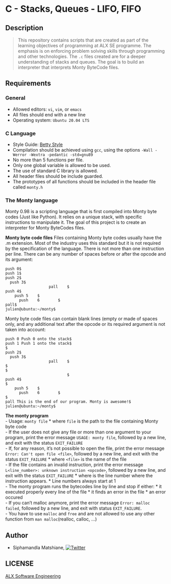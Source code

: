 # C - Stacks, Queues - LIFO, FIFO

## Description
> This repository contains scripts that are created as part of the learning objectives of programming at ALX SE programme. The emphasis is on enforcing problem solving skills through programming and other technologies. The `.c` files created are for a deeper understanding of stacks and queues. The goal is to build an interpreter that interprets Monty ByteCode files.

## Requirements

### General
- Allowed editors: `vi`, `vim`, or `emacs`
- All files should end with a new line
- Operating system: `Ubuntu 20.04 LTS`

### C Language

- Style Guide: [Betty Style](https://github.com/alx-tools/Betty/tree/master)
- Compilation should be achieved using `gcc`, using the options `-Wall -Werror -Wextra -pedantic -std=gnu89`
- No more than 5 functions per file.
- Only one global variable is allowed to be used.
- The use of standard C library is allowed.
- All header files should be include guarded.
- The prototypes of all functions should be included in the header file called `monty.h`

### The Monty language
Monty 0.98 is a scripting language that is first compiled into Monty byte codes (Just like Python). It relies on a unique stack, with specific instructions to manipulate it. The goal of this project is to create an interpreter for Monty ByteCodes files.

**Monty byte code files**
Files containing Monty byte codes usually have the .m extension. Most of the industry uses this standard but it is not required by the specification of the language. There is not more than one instruction per line. There can be any number of spaces before or after the opcode and its argument:
```julien@ubuntu:~/monty$ cat -e bytecodes/000.m
push 0$
push 1$
push 2$
  push 3$
                   pall    $
push 4$
    push 5    $
      push    6        $
pall$
julien@ubuntu:~/monty$
```

Monty byte code files can contain blank lines (empty or made of spaces only, and any additional text after the opcode or its required argument is not taken into account:

```julien@ubuntu:~/monty$ cat -e bytecodes/001.m
push 0 Push 0 onto the stack$
push 1 Push 1 onto the stack$
$
push 2$
  push 3$
                   pall    $
$
$
                           $
push 4$
$
    push 5    $
      push    6        $
$
pall This is the end of our program. Monty is awesome!$
julien@ubuntu:~/monty$
```

**The monty program**
<br>
    - Usage: `monty file`
        * where `file` is the path to the file containing Monty byte code
<br>
    - If the user does not give any file or more than one argument to your program, print the error message `USAGE: monty file`, followed by a new line, and exit with the status `EXIT_FAILURE`
<br>
    - If, for any reason, it’s not possible to open the file, print the error message `Error: Can't open file <file>`, followed by a new line, and exit with the status `EXIT_FAILURE`
        * where `<file>` is the name of the file
<br>
    - If the file contains an invalid instruction, print the error message `L<line_number>: unknown instruction <opcode>`, followed by a new line, and exit with the status `EXIT_FAILURE`
        * where is the line number where the instruction appears.
        * Line numbers always start at 1
<br>
    - The monty program runs the bytecodes line by line and stop if either:
        * it executed properly every line of the file
        * it finds an error in the file
        * an error occured
<br>
    - If you can’t malloc anymore, print the error message `Error: malloc failed`, followed by a new line, and exit with status `EXIT_FAILURE`.
<br>
    - You have to use `malloc` and `free` and are not allowed to use any other function from `man malloc`(realloc, calloc, …)
<br>
## Author
* Siphamandla Matshiane, [![Twitter](http://i.imgur.com/wWzX9uB.png)](https://twitter.com/sbumatshiane916)

## LICENSE
[ALX Software Engineering](https://www.alxafrica.com/software-engineering/)
